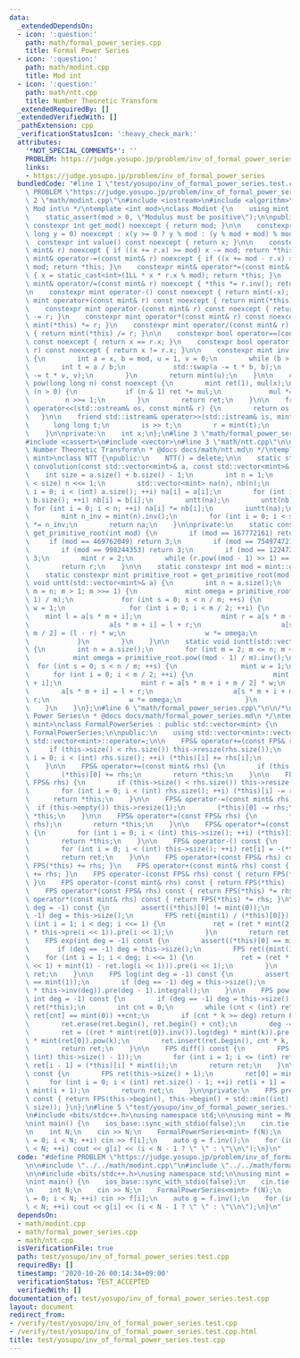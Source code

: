 ```yaml
---
data:
  _extendedDependsOn:
  - icon: ':question:'
    path: math/formal_power_series.cpp
    title: Formal Power Series
  - icon: ':question:'
    path: math/modint.cpp
    title: Mod int
  - icon: ':question:'
    path: math/ntt.cpp
    title: Number Theoretic Transform
  _extendedRequiredBy: []
  _extendedVerifiedWith: []
  _pathExtension: cpp
  _verificationStatusIcon: ':heavy_check_mark:'
  attributes:
    '*NOT_SPECIAL_COMMENTS*': ''
    PROBLEM: https://judge.yosupo.jp/problem/inv_of_formal_power_series
    links:
    - https://judge.yosupo.jp/problem/inv_of_formal_power_series
  bundledCode: "#line 1 \"test/yosupo/inv_of_formal_power_series.test.cpp\"\n#define\
    \ PROBLEM \"https://judge.yosupo.jp/problem/inv_of_formal_power_series\"\n\n#line\
    \ 2 \"math/modint.cpp\"\n#include <iostream>\n#include <algorithm>\n\n/*\n * @brief\
    \ Mod int\n */\ntemplate <int mod>\nclass Modint {\n    using mint = Modint;\n\
    \    static_assert(mod > 0, \"Modulus must be positive\");\n\npublic:\n    static\
    \ constexpr int get_mod() noexcept { return mod; }\n\n    constexpr Modint(long\
    \ long y = 0) noexcept : x(y >= 0 ? y % mod : (y % mod + mod) % mod) {}\n\n  \
    \  constexpr int value() const noexcept { return x; }\n\n    constexpr mint& operator+=(const\
    \ mint& r) noexcept { if ((x += r.x) >= mod) x -= mod; return *this; }\n    constexpr\
    \ mint& operator-=(const mint& r) noexcept { if ((x += mod - r.x) >= mod) x -=\
    \ mod; return *this; }\n    constexpr mint& operator*=(const mint& r) noexcept\
    \ { x = static_cast<int>(1LL * x * r.x % mod); return *this; }\n    constexpr\
    \ mint& operator/=(const mint& r) noexcept { *this *= r.inv(); return *this; }\n\
    \n    constexpr mint operator-() const noexcept { return mint(-x); }\n\n    constexpr\
    \ mint operator+(const mint& r) const noexcept { return mint(*this) += r; }\n\
    \    constexpr mint operator-(const mint& r) const noexcept { return mint(*this)\
    \ -= r; }\n    constexpr mint operator*(const mint& r) const noexcept { return\
    \ mint(*this) *= r; }\n    constexpr mint operator/(const mint& r) const noexcept\
    \ { return mint(*this) /= r; }\n\n    constexpr bool operator==(const mint& r)\
    \ const noexcept { return x == r.x; }\n    constexpr bool operator!=(const mint&\
    \ r) const noexcept { return x != r.x; }\n\n    constexpr mint inv() const noexcept\
    \ {\n        int a = x, b = mod, u = 1, v = 0;\n        while (b > 0) {\n    \
    \        int t = a / b;\n            std::swap(a -= t * b, b);\n            std::swap(u\
    \ -= t * v, v);\n        }\n        return mint(u);\n    }\n\n    constexpr mint\
    \ pow(long long n) const noexcept {\n        mint ret(1), mul(x);\n        while\
    \ (n > 0) {\n            if (n & 1) ret *= mul;\n            mul *= mul;\n   \
    \         n >>= 1;\n        }\n        return ret;\n    }\n\n    friend std::ostream&\
    \ operator<<(std::ostream& os, const mint& r) {\n        return os << r.x;\n \
    \   }\n\n    friend std::istream& operator>>(std::istream& is, mint& r) {\n  \
    \      long long t;\n        is >> t;\n        r = mint(t);\n        return is;\n\
    \    }\n\nprivate:\n    int x;\n};\n#line 3 \"math/formal_power_series.cpp\"\n\
    #include <cassert>\n#include <vector>\n#line 3 \"math/ntt.cpp\"\n\n/*\n * @brief\
    \ Number Theoretic Transform\n * @docs docs/math/ntt.md\n */\ntemplate <typename\
    \ mint>\nclass NTT {\npublic:\n    NTT() = delete;\n\n    static std::vector<mint>\
    \ convolution(const std::vector<mint>& a, const std::vector<mint>& b) {\n    \
    \    int size = a.size() + b.size() - 1;\n        int n = 1;\n        while (n\
    \ < size) n <<= 1;\n        std::vector<mint> na(n), nb(n);\n        for (int\
    \ i = 0; i < (int) a.size(); ++i) na[i] = a[i];\n        for (int i = 0; i < (int)\
    \ b.size(); ++i) nb[i] = b[i];\n        untt(na);\n        untt(nb);\n       \
    \ for (int i = 0; i < n; ++i) na[i] *= nb[i];\n        iuntt(na);\n        na.resize(size);\n\
    \        mint n_inv = mint(n).inv();\n        for (int i = 0; i < size; ++i) na[i]\
    \ *= n_inv;\n        return na;\n    }\n\nprivate:\n    static constexpr mint\
    \ get_primitive_root(int mod) {\n        if (mod == 167772161) return 3;\n   \
    \     if (mod == 469762049) return 3;\n        if (mod == 754974721) return 11;\n\
    \        if (mod == 998244353) return 3;\n        if (mod == 1224736769) return\
    \ 3;\n        mint r = 2;\n        while (r.pow((mod - 1) >> 1) == 1) r += 1;\n\
    \        return r;\n    }\n\n    static constexpr int mod = mint::get_mod();\n\
    \    static constexpr mint primitive_root = get_primitive_root(mod);\n\n    static\
    \ void untt(std::vector<mint>& a) {\n        int n = a.size();\n        for (int\
    \ m = n; m > 1; m >>= 1) {\n            mint omega = primitive_root.pow((mod -\
    \ 1) / m);\n            for (int s = 0; s < n / m; ++s) {\n                mint\
    \ w = 1;\n                for (int i = 0; i < m / 2; ++i) {\n                \
    \    mint l = a[s * m + i];\n                    mint r = a[s * m + i + m / 2];\n\
    \                    a[s * m + i] = l + r;\n                    a[s * m + i +\
    \ m / 2] = (l - r) * w;\n                    w *= omega;\n                }\n\
    \            }\n        }\n    }\n\n    static void iuntt(std::vector<mint>& a)\
    \ {\n        int n = a.size();\n        for (int m = 2; m <= n; m <<= 1) {\n \
    \           mint omega = primitive_root.pow((mod - 1) / m).inv();\n          \
    \  for (int s = 0; s < n / m; ++s) {\n                mint w = 1;\n          \
    \      for (int i = 0; i < m / 2; ++i) {\n                    mint l = a[s * m\
    \ + i];\n                    mint r = a[s * m + i + m / 2] * w;\n            \
    \        a[s * m + i] = l + r;\n                    a[s * m + i + m / 2] = l -\
    \ r;\n                    w *= omega;\n                }\n            }\n    \
    \    }\n    }\n};\n#line 6 \"math/formal_power_series.cpp\"\n\n/*\n * @brief Formal\
    \ Power Series\n * @docs docs/math/formal_power_series.md\n */\ntemplate <typename\
    \ mint>\nclass FormalPowerSeries : public std::vector<mint> {\n    using FPS =\
    \ FormalPowerSeries;\n\npublic:\n    using std::vector<mint>::vector;\n    using\
    \ std::vector<mint>::operator=;\n\n    FPS& operator+=(const FPS& rhs) {\n   \
    \     if (this->size() < rhs.size()) this->resize(rhs.size());\n        for (int\
    \ i = 0; i < (int) rhs.size(); ++i) (*this)[i] += rhs[i];\n        return *this;\n\
    \    }\n\n    FPS& operator+=(const mint& rhs) {\n        if (this->empty()) this->resize(1);\n\
    \        (*this)[0] += rhs;\n        return *this;\n    }\n\n    FPS& operator-=(const\
    \ FPS& rhs) {\n        if (this->size() < rhs.size()) this->resize(rhs.size());\n\
    \        for (int i = 0; i < (int) rhs.size(); ++i) (*this)[i] -= rhs[i];\n  \
    \      return *this;\n    }\n\n    FPS& operator-=(const mint& rhs) {\n      \
    \  if (this->empty()) this->resize(1);\n        (*this)[0] -= rhs;\n        return\
    \ *this;\n    }\n\n    FPS& operator*=(const FPS& rhs) {\n        *this = NTT<mint>::convolution(*this,\
    \ rhs);\n        return *this;\n    }\n\n    FPS& operator*=(const mint& rhs)\
    \ {\n        for (int i = 0; i < (int) this->size(); ++i) (*this)[i] *= rhs;\n\
    \        return *this;\n    }\n\n    FPS& operator-() const {\n        FPS ret(this->size());\n\
    \        for (int i = 0; i < (int) this->size(); ++i) ret[i] = -(*this)[i];\n\
    \        return ret;\n    }\n\n    FPS operator+(const FPS& rhs) const { return\
    \ FPS(*this) += rhs; }\n    FPS operator+(const mint& rhs) const { return FPS(*this)\
    \ += rhs; }\n    FPS operator-(const FPS& rhs) const { return FPS(*this) -= rhs;\
    \ }\n    FPS operator-(const mint& rhs) const { return FPS(*this) -= rhs; }\n\
    \    FPS operator*(const FPS& rhs) const { return FPS(*this) *= rhs; }\n    FPS\
    \ operator*(const mint& rhs) const { return FPS(*this) *= rhs; }\n\n    FPS inv(int\
    \ deg = -1) const {\n        assert((*this)[0] != mint(0));\n        if (deg ==\
    \ -1) deg = this->size();\n        FPS ret({mint(1) / (*this)[0]});\n        for\
    \ (int i = 1; i < deg; i <<= 1) {\n            ret = (ret * mint(2) - ret * ret\
    \ * this->pre(i << 1)).pre(i << 1);\n        }\n        return ret;\n    }\n\n\
    \    FPS exp(int deg = -1) const {\n        assert((*this)[0] == mint(0));\n \
    \       if (deg == -1) deg = this->size();\n        FPS ret({mint(1)});\n    \
    \    for (int i = 1; i < deg; i <<= 1) {\n            ret = (ret * (this->pre(i\
    \ << 1) + mint(1) - ret.log(i << 1))).pre(i << 1);\n        }\n        return\
    \ ret;\n    }\n\n    FPS log(int deg = -1) const {\n        assert((*this)[0]\
    \ == mint(1));\n        if (deg == -1) deg = this->size();\n        return (this->diff()\
    \ * this->inv(deg)).pre(deg - 1).integral();\n    }\n\n    FPS pow(long long k,\
    \ int deg = -1) const {\n        if (deg == -1) deg = this->size();\n        FPS\
    \ ret(*this);\n        int cnt = 0;\n        while (cnt < (int) ret.size() &&\
    \ ret[cnt] == mint(0)) ++cnt;\n        if (cnt * k >= deg) return FPS(deg, mint(0));\n\
    \        ret.erase(ret.begin(), ret.begin() + cnt);\n        deg -= cnt * k;\n\
    \        ret = ((ret * mint(ret[0]).inv()).log(deg) * mint(k)).pre(deg).exp(deg)\
    \ * mint(ret[0]).pow(k);\n        ret.insert(ret.begin(), cnt * k, mint(0));\n\
    \        return ret;\n    }\n\n    FPS diff() const {\n        FPS ret(std::max(0,\
    \ (int) this->size() - 1));\n        for (int i = 1; i <= (int) ret.size(); ++i)\
    \ ret[i - 1] = (*this)[i] * mint(i);\n        return ret;\n    }\n\n    FPS integral()\
    \ const {\n        FPS ret(this->size() + 1);\n        ret[0] = mint(0);\n   \
    \     for (int i = 0; i < (int) ret.size() - 1; ++i) ret[i + 1] = (*this)[i] /\
    \ mint(i + 1);\n        return ret;\n    }\n\nprivate:\n    FPS pre(int size)\
    \ const { return FPS(this->begin(), this->begin() + std::min((int) this->size(),\
    \ size)); }\n};\n#line 5 \"test/yosupo/inv_of_formal_power_series.test.cpp\"\n\
    \n#include <bits/stdc++.h>\nusing namespace std;\n\nusing mint = Modint<998244353>;\n\
    \nint main() {\n    ios_base::sync_with_stdio(false);\n    cin.tie(nullptr);\n\
    \n    int N;\n    cin >> N;\n    FormalPowerSeries<mint> f(N);\n    for (int i\
    \ = 0; i < N; ++i) cin >> f[i];\n    auto g = f.inv();\n    for (int i = 0; i\
    \ < N; ++i) cout << g[i] << (i < N - 1 ? \" \" : \"\\n\");\n}\n"
  code: "#define PROBLEM \"https://judge.yosupo.jp/problem/inv_of_formal_power_series\"\
    \n\n#include \"../../math/modint.cpp\"\n#include \"../../math/formal_power_series.cpp\"\
    \n\n#include <bits/stdc++.h>\nusing namespace std;\n\nusing mint = Modint<998244353>;\n\
    \nint main() {\n    ios_base::sync_with_stdio(false);\n    cin.tie(nullptr);\n\
    \n    int N;\n    cin >> N;\n    FormalPowerSeries<mint> f(N);\n    for (int i\
    \ = 0; i < N; ++i) cin >> f[i];\n    auto g = f.inv();\n    for (int i = 0; i\
    \ < N; ++i) cout << g[i] << (i < N - 1 ? \" \" : \"\\n\");\n}\n"
  dependsOn:
  - math/modint.cpp
  - math/formal_power_series.cpp
  - math/ntt.cpp
  isVerificationFile: true
  path: test/yosupo/inv_of_formal_power_series.test.cpp
  requiredBy: []
  timestamp: '2020-10-26 00:14:34+09:00'
  verificationStatus: TEST_ACCEPTED
  verifiedWith: []
documentation_of: test/yosupo/inv_of_formal_power_series.test.cpp
layout: document
redirect_from:
- /verify/test/yosupo/inv_of_formal_power_series.test.cpp
- /verify/test/yosupo/inv_of_formal_power_series.test.cpp.html
title: test/yosupo/inv_of_formal_power_series.test.cpp
---
```

